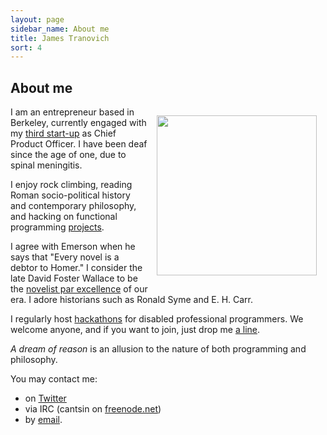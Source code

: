```yaml
---
layout: page
sidebar_name: About me
title: James Tranovich
sort: 4
---
```


## About me

<img style="float:right; padding: 1em;" src="../public/images/profile.png" width="256px" height="256px" />

I am an entrepreneur based in Berkeley, currently engaged with my <a target="_blank" href="http://www.openhorizonlabs.com">third start-up</a> as Chief Product Officer. I have been deaf since the age of one, due to spinal meningitis.

I enjoy rock climbing, reading Roman socio-political history and contemporary philosophy, and hacking on functional programming [projects](https://github.com/cantsin).

I agree with Emerson when he says that "Every novel is a debtor to Homer." I consider the late David Foster Wallace to be the [novelist par excellence](http://www.brickjest.com/) of our era. I adore historians such as Ronald Syme and E. H. Carr.

I regularly host [hackathons](https://github.com/gamelost) for disabled professional programmers. We welcome anyone, and if you want to join, just drop me [a line](mailto:jtranovich@gmai.com).

*A dream of reason* is an allusion to the nature of both programming and philosophy.

You may contact me:

* on [Twitter](https://twitter.com/cantsin_)
* via IRC (cantsin on [freenode.net](https://freenode.net/irc_servers.shtml))
* by [email](mailto:jtranovich@gmail.com).
